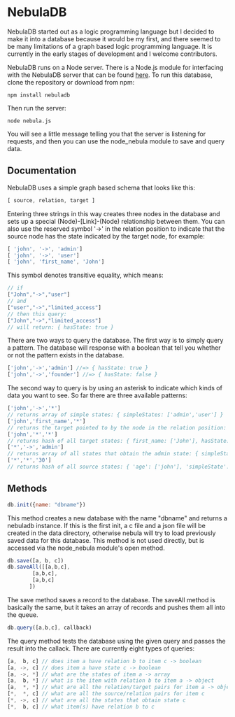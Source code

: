 NebulaDB
======
NebulaDB started out as a logic programming language but I decided to make it into a database because it would be my first, and there seemed to be many limitations of a graph based logic programming language. It is currently in the early stages of development and I welcome contributors.    

NebulaDB runs on a Node server. There is a Node.js module for interfacing with the NebulaDB server that can be found [here](https://github.com/incrediblesound/node-nebula). To run this database, clone the repository or download from npm:
```shell
npm install nebuladb
```
Then run the server:
```shell
node nebula.js
```
You will see a little message telling you that the server is listening for requests, and then you can use the node_nebula module to save and query data.    

Documentation
-------------

NebulaDB uses a simple graph based schema that looks like this:
```javascript
[ source, relation, target ]
```
Entering three strings in this way creates three nodes in the database and sets up a special (Node)-[Link]-(Node) relationship between them. You can also use the reserved symbol '->' in the relation position to indicate that the source node has the state indicated by the target node, for example:
```javascript
[ 'john', '->', 'admin']
[ 'john', '->', 'user']
[ 'john', 'first_name', 'John']
```
This symbol denotes transitive equality, which means:
```javascript
// if
["John","->","user"]
// and
["user","->","limited_access"]
// then this query:
["John","->","limited_access"]
// will return: { hasState: true }
```
There are two ways to query the database. The first way is to simply query a pattern. The database will response with a boolean that tell you whether or not the pattern exists in the database.
```javascript
['john','->','admin'] //=> { hasState: true }
['john','->','founder'] //=> { hasState: false }
```
The second way to query is by using an asterisk to indicate which kinds of data you want to see. So far there are three available patterns:
```javascript
['john','->','*'] 
// returns array of simple states: { simpleStates: ['admin','user'] }
['john','first_name','*']
// returns the target pointed to by the node in the relation position: { first_name: ["John"] }
['john','*','*']  
// returns hash of all target states: { first_name: ['John'], hasState: ['admin'] }
['*','->','admin']
// returns array of all states that obtain the admin state: { simpleStates: ['john'] }
['*','*','30']
// returns hash of all source states: { 'age': ['john'], 'simpleState': ['old'] }
```

Methods
-------
```javascript
db.init({name: "dbname"})
```
This method creates a new database with the name "dbname" and returns a nebuladb instance. If this is the first init, a c file and a json file will be created in the data directory, otherwise nebula will try to load previously saved data for this database. This method is not used directly, but is accessed via the node_nebula module's open method.
```javascript
db.save([a, b, c])
db.saveAll([[a,b,c],
	    [a,b,c],
	    [a,b,c]
	   ])
```
The save method saves a record to the database. The saveAll method is basically the same, but it takes an array of records and pushes them all into the queue.
```javascript
db.query([a,b,c], callback)
``` 
The query method tests the database using the given query and passes the result into the callack. There are currently eight types of queries:
```javascript
[a,  b, c] // does item a have relation b to item c -> boolean
[a, ->, c] // does item a have state c -> boolean
[a, ->, *] // what are the states of item a -> array
[a,  b, *] // what is the item with relation b to item a -> object
[a,  *, *] // what are all the relation/target pairs for item a -> object
[*,  *, c] // what are all the source/relation pairs for item c
[*, ->, c] // what are all the states that obtain state c
[*,  b, c] // what item(s) have relation b to c
```
